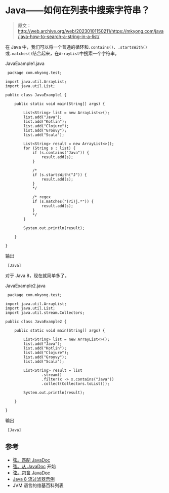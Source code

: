 # Java——如何在列表中搜索字符串？

> 原文：<http://web.archive.org/web/20230101150211/https://mkyong.com/java/java-how-to-search-a-string-in-a-list/>

在 Java 中，我们可以将一个普通的循环和`.contains()`、`.startsWith()`或`.matches()`结合起来，在`ArrayList`中搜索一个字符串。

JavaExample1.java

```
 package com.mkyong.test;

import java.util.ArrayList;
import java.util.List;

public class JavaExample1 {

    public static void main(String[] args) {

        List<String> list = new ArrayList<>();
        list.add("Java");
        list.add("Kotlin");
        list.add("Clojure");
        list.add("Groovy");
        list.add("Scala");

        List<String> result = new ArrayList<>();
        for (String s : list) {
            if (s.contains("Java")) {
                result.add(s);
            }

            /*
            if (s.startsWith("J")) {
                result.add(s);
            }
            */

            /* regex
            if (s.matches("(?i)j.*")) {
                result.add(s);
            }
            */
        }

        System.out.println(result);

    }

} 
```

输出

```
 [Java] 
```

对于 Java 8，现在就简单多了。

JavaExample2.java

```
 package com.mkyong.test;

import java.util.ArrayList;
import java.util.List;
import java.util.stream.Collectors;

public class JavaExample2 {

    public static void main(String[] args) {

        List<String> list = new ArrayList<>();
        list.add("Java");
        list.add("Kotlin");
        list.add("Clojure");
        list.add("Groovy");
        list.add("Scala");

        List<String> result = list
                .stream()
                .filter(x -> x.contains("Java"))
                .collect(Collectors.toList());

        System.out.println(result);

    }

} 
```

输出

```
 [Java] 
```

## 参考

*   [弦。匹配 JavaDoc](http://web.archive.org/web/20220924120442/https://docs.oracle.com/javase/8/docs/api/java/lang/String.html#matches-java.lang.String-)
*   [弦。从 JavaDoc](http://web.archive.org/web/20220924120442/https://docs.oracle.com/javase/8/docs/api/java/lang/String.html#startsWith-java.lang.String-) 开始
*   [弦。包含 JavaDoc](http://web.archive.org/web/20220924120442/https://docs.oracle.com/javase/8/docs/api/java/lang/String.html#contains-java.lang.CharSequence-)
*   [Java 8 流过滤器示例](/web/20220924120442/https://mkyong.com/java8/java-8-streams-filter-examples/)
*   JVM 语言的维基百科列表

<input type="hidden" id="mkyong-current-postId" value="15222">